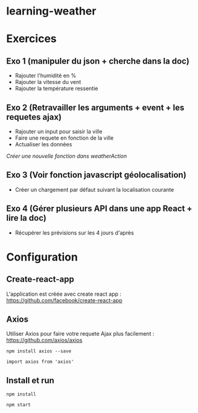 # learning-weather

# Exercices
## Exo 1 (manipuler du json + cherche dans la doc)

- Rajouter l'humidité en %
- Rajouter la vitesse du vent
- Rajouter la température ressentie

## Exo 2 (Retravailler les arguments + event + les requetes ajax)

- Rajouter un input pour saisir la ville
- Faire une requete en fonction de la ville
- Actualiser les données

*Créer une nouvelle fonction dans weatherAction*

## Exo 3 (Voir fonction javascript géolocalisation)

- Créer un chargement par défaut suivant la localisation courante

## Exo 4 (Gérer plusieurs API dans une app React + lire la doc)

- Récupérer les prévisions sur les 4 jours d'après

# Configuration
## Create-react-app
L'application est créée avec create react app : 
https://github.com/facebook/create-react-app

## Axios

Utiliser Axios pour faire votre requete Ajax plus facilement : 
https://github.com/axios/axios

```
npm install axios --save
```

```
import axios from 'axios'
```

## Install et run
```
npm install
```

```
npm start
```


